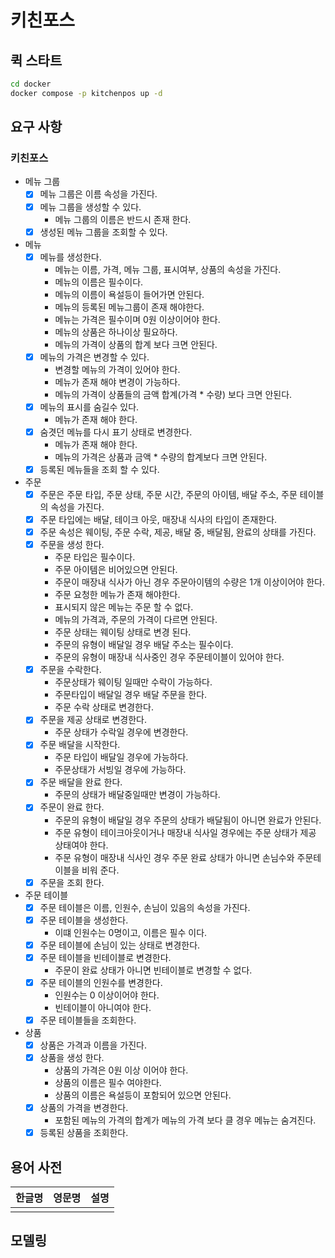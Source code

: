 # 키친포스

## 퀵 스타트

```sh
cd docker
docker compose -p kitchenpos up -d
```

## 요구 사항

### 키친포스 

- 메뉴 그룹
  - [X] 메뉴 그룹은 이름 속성을 가진다.
  - [X] 메뉴 그룹을 생성할 수 있다.
    - 메뉴 그룹의 이름은 반드시 존재 한다.
  - [x] 생성된 메뉴 그룹을 조회할 수 있다.
  
- 메뉴
  - [X] 메뉴를 생성한다.
    - 메뉴는 이름, 가격, 메뉴 그룹, 표시여부, 상품의 속성을 가진다.
    - 메뉴의 이름은 필수이다.
    - 메뉴의 이름이 욕설등이 들어가면 안된다.
    - 메뉴의 등록된 메뉴그룹이 존재 해야한다.
    - 메뉴는 가격은 필수이며 0원 이상이어야 한다.
    - 메뉴의 상품은 하나이상 필요하다.
    - 메뉴의 가격이 상품의 합계 보다 크면 안된다.
  - [X] 메뉴의 가격은 변경할 수 있다.
    - 변경할 메뉴의 가격이 있어야 한다. 
    - 메뉴가 존재 해야 변경이 가능하다. 
    - 메뉴의 가격이 상품들의 금액 합계(가격 * 수량) 보다 크면 안된다.
  - [X] 메뉴의 표시를 숨길수 있다.
    - 메뉴가 존재 해야 한다.
  - [X] 숨겻던 메뉴를 다시 표기 상태로 변경한다.
    - 메뉴가 존재 해야 한다.
    - 메뉴의 가격은 상품과 금액 * 수량의 합계보다 크면 안된다.
  - [X] 등록된 메뉴들을 조회 할 수 있다.

- 주문 
  - [X] 주문은 주문 타입, 주문 상태, 주문 시간, 주문의 아이템, 배달 주소, 주문 테이블의 속성을 가진다.
  - [X] 주문 타입에는 배달, 테이크 아웃, 매장내 식사의 타입이 존재한다.
  - [X] 주문 속성은 웨이팅, 주문 수락, 제공, 배달 중, 배달됨, 완료의 상태를 가진다.
  - [X] 주문을 생성 한다. 
    - 주문 타입은 필수이다.
    - 주문 아이템은 비어있으면 안된다.
    - 주문이 매장내 식사가 아닌 경우 주문아이템의 수량은 1개 이상이어야 한다.
    - 주문 요청한 메뉴가 존재 해야한다.
    - 표시되지 않은 메뉴는 주문 할 수 없다.
    - 메뉴의 가격과, 주문의 가격이 다르면 안된다.
    - 주문 상태는 웨이팅 상태로 변경 된다.
    - 주문의 유형이 배달일 경우 배달 주소는 필수이다.
    - 주문의 유형이 매장내 식사중인 경우 주문테이블이 있어야 한다.
  - [X] 주문을 수락한다.
    - 주문상태가 웨이팅 일때만 수락이 가능하다.
    - 주문타입이 배달일 경우 배달 주문을 한다.
    - 주문 수락 상태로 변경한다.
  - [X] 주문을 제공 상태로 변경한다.
    - 주문 상태가 수락일 경우에 변경한다.
  - [X] 주문 배달을 시작한다.
    - 주문 타입이 배달일 경우에 가능하다.
    - 주문상태가 서빙일 경우에 가능하다.
  - [X] 주문 배달을 완료 한다.
    - 주문의 상태가 배달중일때만 변경이 가능하다.
  - [X] 주문이 완료 한다.
    - 주문의 유형이 배달일 경우 주문의 상태가 배달됨이 아니면 완료가 안된다.
    - 주문 유형이 테이크아웃이거나 매장내 식사일 경우에는 주문 상태가 제공 상태여야 한다.
    - 주문 유형이 매장내 식사인 경우 주문 완료 상태가 아니면 손님수와 주문테이블을 비워 준다.
  - [X] 주문을 조회 한다. 

- 주문 테이블 
  - [X] 주문 테이블은 이름, 인원수, 손님이 있음의 속성을 가진다.
  - [X] 주문 테이블을 생성한다. 
    - 이떄 인원수는 0명이고, 이름은 필수 이다.
  - [X] 주문 테이블에 손님이 있는 상태로 변경한다.
  - [X] 주문 테이블을 빈테이블로 변경한다.
    - 주문이 완료 상태가 아니면 빈테이블로 변경할 수 없다.
  - [X] 주문 테이블의 인원수를 변경한다. 
    - 인원수는 0 이상이어야 한다.
    - 빈테이블이 아니여야 한다. 
  - [X] 주문 테이블들을 조회한다.
  
- 상품 
  - [X] 상품은 가격과 이름을 가진다.
  - [X] 상품을 생성 한다.
    - 상품의 가격은 0원 이상 이어야 한다.
    - 상품의 이름은 필수 여야한다.
    - 상품의 이름은 욕설등이 포함되어 있으면 안된다.
  - [X] 상품의 가격을 변경한다.
    - 포함된 메뉴의 가격의 합계가 메뉴의 가격 보다 클 경우 메뉴는 숨겨진다. 
  - [X] 등록된 상품을 조회한다. 
## 용어 사전

| 한글명 | 영문명 | 설명 |
| --- | --- | --- |
|  |  |  |

## 모델링
